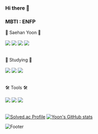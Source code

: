 ### Hi there 👋

### MBTI : ENFP

🐷 Saehan Yoon 🐷
</br>
</br>
<a href="https://hits.seeyoufarm.com"><img src="https://hits.seeyoufarm.com/api/count/incr/badge.svg?url=https%3A%2F%2Fgithub.com%2Fovelute53&count_bg=%23FFFFFF&title_bg=%23555555&icon=&icon_color=%23B63535&title=GitHurb&edge_flat=false"/></a>
<img src="https://img.shields.io/badge/GitKraken-179287?style=flat-square&logo=GitKraken&logoColor=white"/>
<a href="https://www.instagram.com/s.__.hyoon/"><img src="https://img.shields.io/badge/Instagram-E4405F?style=flat-square&logo=Instagram&logoColor=white"/></a>
<a href="https://birdone.tistory.com/"><img src="https://img.shields.io/badge/Tstory-000000?style=flat-square&logo=Tstory&logoColor=white"/></a>
</br>
</br>
</br>
🤖 Studying 🤖
</br>
</br>
<img src="https://img.shields.io/badge/HTML-E34F26?style=flat-square&logo=HTML&logoColor=white"/>
<img src="https://img.shields.io/badge/CSS-1572B6?style=flat-square&logo=CSS&logoColor=white"/>
<img src="https://img.shields.io/badge/Javascript-F7DF1E?style=flat-square&logo=Javascript&logoColor=white"/>
</br>
</br>
</br>
🛠 Tools 🛠
</br>
</br>
<a href="https://github.com/ovelute53"><img src="https://img.shields.io/badge/GitHurb-181717?style=flat-square&logo=GitHurb&logoColor=gold"/></a>
<img src="https://img.shields.io/badge/Visual Studio Code-007ACC?style=flat-square&logo=VScode&logoColor=gold"/>
<img src="https://img.shields.io/badge/Notion-000000?style=flat-square&logo=Notion&logoColor=gold"/>
</br>
</br>
</br>
[![Solved.ac Profile](http://mazassumnida.wtf/api/v2/generate_badge?boj=ovelute53)](https://solved.ac/ovelute53/)
[![Yoon's GitHub stats](https://github-readme-stats.vercel.app/api?username=ovelute53)](https://github.com/ovelute53/github-readme-stats)


<!--
**ovelute53/ovelute53** is a ✨ _special_ ✨ repository because its `README.md` (this file) appears on your GitHub profile.

Here are some ideas to get you started:

- 🔭 I’m currently working on ...
- 🌱 I’m currently learning ...
- 👯 I’m looking to collaborate on ...
- 🤔 I’m looking for help with ...
- 💬 Ask me about ...
- 📫 How to reach me: ...
- 😄 Pronouns: ...
- ⚡ Fun fact: ...
-->


![Footer](https://capsule-render.vercel.app/api?type=waving&color=auto&height=200&section=footer)
